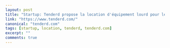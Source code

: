 ```yaml
---
layout: post
title: "Startup: Tenderd propose la location d'équipement lourd pour le Moyen-Orient et l'Afrique"
link: "https://www.tenderd.com/"
canonical: "tenderd.com"
tags: [startup, location, tenderd, tenderd.com]
excerpt: ""
comments: true
---
```


